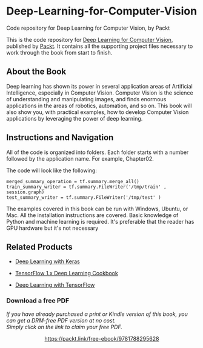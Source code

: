 


# Deep-Learning-for-Computer-Vision
Code repository for Deep Learning for Computer Vision, by Packt

This is the code repository for [Deep Learning for Computer Vision](https://www.packtpub.com/big-data-and-business-intelligence/deep-learning-computer-vision?utm_source=github&utm_medium=repository&utm_campaign=9781788295628), published by [Packt](https://www.packtpub.com/?utm_source=github). It contains all the supporting project files necessary to work through the book from start to finish.
## About the Book
Deep learning has shown its power in several application areas of Artificial Intelligence, especially in Computer Vision. Computer Vision is the science of understanding and manipulating images, and finds enormous applications in the areas of robotics, automation, and so on. This book will also show you, with practical examples, how to develop Computer Vision applications by leveraging the power of deep learning.


## Instructions and Navigation
All of the code is organized into folders. Each folder starts with a number followed by the application name. For example, Chapter02.



The code will look like the following:
```
merged_summary_operation = tf.summary.merge_all()
train_summary_writer = tf.summary.FileWriter('/tmp/train' , session.graph)
test_summary_writer = tf.summary.FileWriter('/tmp/test' )
```

The examples covered in this book can be run with Windows, Ubuntu, or Mac. All the installation instructions are covered. Basic knowledge of Python and machine learning is required. It's preferable that the reader has GPU hardware but it's not necessary

## Related Products
* [Deep Learning with Keras](https://www.packtpub.com/big-data-and-business-intelligence/deep-learning-keras?utm_source=github&utm_medium=repository&utm_campaign=9781787128422)

* [TensorFlow 1.x Deep Learning Cookbook](https://www.packtpub.com/big-data-and-business-intelligence/tensorflow-1x-deep-learning-cookbook?utm_source=github&utm_medium=repository&utm_campaign=9781788293594)

* [Deep Learning with TensorFlow](https://www.packtpub.com/big-data-and-business-intelligence/deep-learning-tensorflow?utm_source=github&utm_medium=repository&utm_campaign=9781786469786)

### Download a free PDF

 <i>If you have already purchased a print or Kindle version of this book, you can get a DRM-free PDF version at no cost.<br>Simply click on the link to claim your free PDF.</i>
<p align="center"> <a href="https://packt.link/free-ebook/9781788295628">https://packt.link/free-ebook/9781788295628 </a> </p>